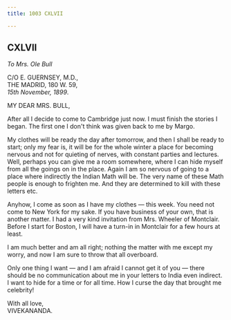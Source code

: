```yaml
---
title: 1003 CXLVII

---
```

  

  


## CXLVII

*To Mrs. Ole Bull*

C/O E. GUERNSEY, M.D.,  
THE MADRID, 180 W. 59,  
*15th November, 1899*.

MY DEAR MRS. BULL,

After all I decide to come to Cambridge just now. I must finish the
stories I began. The first one I don't think was given back to me by
Margo.

My clothes will be ready the day after tomorrow, and then I shall be
ready to start; only my fear is, it will be for the whole winter a place
for becoming nervous and not for quieting of nerves, with constant
parties and lectures. Well, perhaps you can give me a room somewhere,
where I can hide myself from all the goings on in the place. Again I am
so nervous of going to a place where indirectly the Indian Math will be.
The very name of these Math people is enough to frighten me. And they
are determined to kill with these letters etc.

Anyhow, I come as soon as I have my clothes — this week. You need not
come to New York for my sake. If you have business of your own, that is
another matter. I had a very kind invitation from Mrs. Wheeler of
Montclair. Before I start for Boston, I will have a turn-in in Montclair
for a few hours at least.

I am much better and am all right; nothing the matter with me except my
worry, and now I am sure to throw that all overboard.

Only one thing I want — and I am afraid I cannot get it of you — there
should be no communication about me in your letters to India even
indirect. I want to hide for a time or for all time. How I curse the day
that brought me celebrity!

With all love,  
VIVEKANANDA.